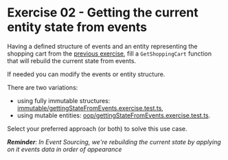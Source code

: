 # Exercise 02 - Getting the current entity state from events

Having a defined structure of events and an entity representing the shopping cart from the [previous exercise](../01-EventsDefinition), fill a `GetShoppingCart` function that will rebuild the current state from events.

If needed you can modify the events or entity structure.

There are two variations:

- using fully immutable structures: [immutable/gettingStateFromEvents.exercise.test.ts](./immutable/gettingStateFromEvents.exercise.test.ts),
- using mutable entities: [oop/gettingStateFromEvents.exercise.test.ts](./oop/gettingStateFromEvents.exercise.test.ts).

Select your preferred approach (or both) to solve this use case.

_**Reminder**: In Event Sourcing, we're rebuilding the current state by applying on it events data in order of appearance_
